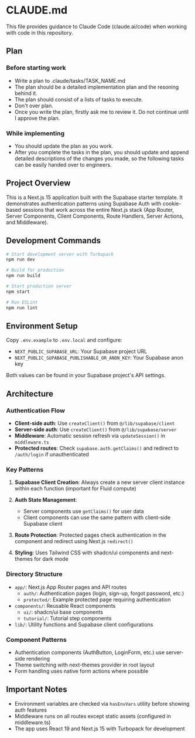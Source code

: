 # CLAUDE.md

This file provides guidance to Claude Code (claude.ai/code) when working with code in this repository.

## Plan

### Before starting work
- Write a plan to .claude/tasks/TASK_NAME.md
- The plan should be a detailed implementation plan and the resoning behind it.
- The plan should consist of a lists of tasks to execute.
- Don't over plan.
- Once you write the plan, firstly ask me to review it. Do not continue until I approve the plan.

### While implementing

- You should update the plan as you work.
- After you complete the tasks in the plan, you should update and append detailed descriptions of the changes you made, so the following tasks can be easily handed over to engineers.

## Project Overview

This is a Next.js 15 application built with the Supabase starter template. It demonstrates authentication patterns using Supabase Auth with cookie-based sessions that work across the entire Next.js stack (App Router, Server Components, Client Components, Route Handlers, Server Actions, and Middleware).

## Development Commands

```bash
# Start development server with Turbopack
npm run dev

# Build for production
npm run build

# Start production server
npm start

# Run ESLint
npm run lint
```

## Environment Setup

Copy `.env.example` to `.env.local` and configure:
- `NEXT_PUBLIC_SUPABASE_URL`: Your Supabase project URL
- `NEXT_PUBLIC_SUPABASE_PUBLISHABLE_OR_ANON_KEY`: Your Supabase anon key

Both values can be found in your Supabase project's API settings.

## Architecture

### Authentication Flow
- **Client-side auth**: Use `createClient()` from `@/lib/supabase/client`
- **Server-side auth**: Use `createClient()` from `@/lib/supabase/server` 
- **Middleware**: Automatic session refresh via `updateSession()` in `middleware.ts`
- **Protected routes**: Check `supabase.auth.getClaims()` and redirect to `/auth/login` if unauthenticated

### Key Patterns

1. **Supabase Client Creation**: Always create a new server client instance within each function (important for Fluid compute)

2. **Auth State Management**: 
   - Server components use `getClaims()` for user data
   - Client components can use the same pattern with client-side Supabase client

3. **Route Protection**: Protected pages check authentication in the component and redirect using Next.js `redirect()`

4. **Styling**: Uses Tailwind CSS with shadcn/ui components and next-themes for dark mode

### Directory Structure

- `app/`: Next.js App Router pages and API routes
  - `auth/`: Authentication pages (login, sign-up, forgot password, etc.)
  - `protected/`: Example protected page requiring authentication
- `components/`: Reusable React components
  - `ui/`: shadcn/ui base components
  - `tutorial/`: Tutorial step components
- `lib/`: Utility functions and Supabase client configurations

### Component Patterns

- Authentication components (AuthButton, LoginForm, etc.) use server-side rendering
- Theme switching with next-themes provider in root layout
- Form handling uses native form actions where possible

## Important Notes

- Environment variables are checked via `hasEnvVars` utility before showing auth features
- Middleware runs on all routes except static assets (configured in middleware.ts)
- The app uses React 19 and Next.js 15 with Turbopack for development